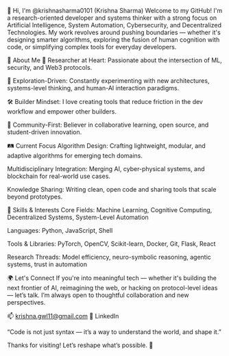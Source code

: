 👋 Hi, I'm @krishnasharma0101 (Krishna Sharma)
Welcome to my GitHub! I'm a research-oriented developer and systems thinker with a strong focus on Artificial Intelligence, System Automation, Cybersecurity, and Decentralized Technologies. My work revolves around pushing boundaries — whether it's designing smarter algorithms, exploring the fusion of human cognition with code, or simplifying complex tools for everyday developers.

🧠 About Me
🧪 Researcher at Heart: Passionate about the intersection of ML, security, and Web3 protocols.

🔬 Exploration-Driven: Constantly experimenting with new architectures, systems-level thinking, and human-AI interaction paradigms.

🛠️ Builder Mindset: I love creating tools that reduce friction in the dev workflow and empower other builders.

💬 Community-First: Believer in collaborative learning, open source, and student-driven innovation.

🛤️ Current Focus
Algorithm Design: Crafting lightweight, modular, and adaptive algorithms for emerging tech domains.

Multidisciplinary Integration: Merging AI, cyber-physical systems, and blockchain for real-world use cases.

Knowledge Sharing: Writing clean, open code and sharing tools that scale beyond prototypes.

🧰 Skills & Interests
Core Fields: Machine Learning, Cognitive Computing, Decentralized Systems, System-Level Automation

Languages: Python, JavaScript, Shell

Tools & Libraries: PyTorch, OpenCV, Scikit-learn, Docker, Git, Flask, React

Research Threads: Model efficiency, neuro-symbolic reasoning, agentic systems, trust in automation

🌍 Let's Connect
If you're into meaningful tech — whether it's building the next frontier of AI, reimagining the web, or hacking on protocol-level ideas — let’s talk. I’m always open to thoughtful collaboration and new perspectives.

📫 krishna.gwl11@gmail.com
🔗 LinkedIn

“Code is not just syntax — it’s a way to understand the world, and shape it.”

Thanks for visiting! Let’s reshape what’s possible. 🚀
